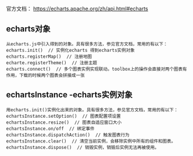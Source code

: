 官方文档： https://echarts.apache.org/zh/api.html#echarts
## echarts对象
```
从echarts.js中引入得到的对象。具有很多方法，参见官方文档，常用的有以下：
echarts.init()  // 实例化echarts 得到echarts实例对象
echarts.registerMap()  // 注册地图
echarte.registerTheme()  // 注册主题
echarts.connect()  // 多个图表实例实现联动。toolbox上的操作会直接对两个图表有作用，下载的时候两个图表会拼接成一张
```

## echartsInstance -echarts实例对象
```
用echarts.init()实例化出来的对象。具有很多方法，参见官方文档，常用的有以下：
echartsInstance.setOption()  // 图表配置项设置
echartsInstance.resize()  // 图表自适应窗口大小
echartsInstance.on/off  // 绑定事件
echartsInstance.dispatchAction()  // 触发图表行为
echartsInstance.clear()  // 清空当前实例，会移除实例中所有的组件和图表。
echartsInstance.dispose()  // 销毁实例，销毁后实例无法再被使用。
```